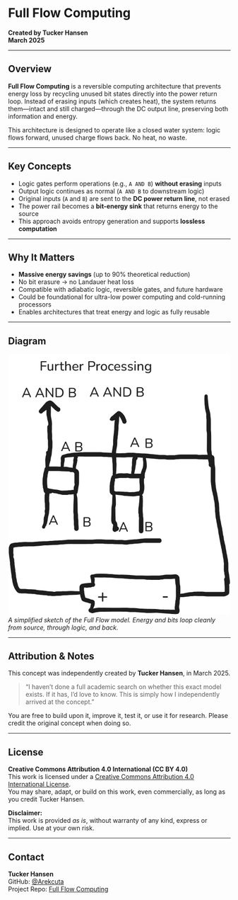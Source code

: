 # Full Flow Computing

**Created by Tucker Hansen**  
**March 2025**

---

## Overview

**Full Flow Computing** is a reversible computing architecture that prevents energy loss by recycling unused bit states directly into the power return loop. Instead of erasing inputs (which creates heat), the system returns them—intact and still charged—through the DC output line, preserving both information and energy.

This architecture is designed to operate like a closed water system: logic flows forward, unused charge flows back. No heat, no waste.

---

## Key Concepts

- Logic gates perform operations (e.g., `A AND B`) **without erasing** inputs
- Output logic continues as normal (`A AND B` to downstream logic)
- Original inputs (`A` and `B`) are sent to the **DC power return line**, not erased
- The power rail becomes a **bit-energy sink** that returns energy to the source
- This approach avoids entropy generation and supports **lossless computation**

---

## Why It Matters

- **Massive energy savings** (up to 90% theoretical reduction)
- No bit erasure → no Landauer heat loss
- Compatible with adiabatic logic, reversible gates, and future hardware
- Could be foundational for ultra-low power computing and cold-running processors
- Enables architectures that treat energy and logic as fully reusable

---

## Diagram

![Diagram](FullFlowComputingDiagram.png)  
*A simplified sketch of the Full Flow model. Energy and bits loop cleanly from source, through logic, and back.*

---

## Attribution & Notes

This concept was independently created by **Tucker Hansen**, in March 2025.

> “I haven’t done a full academic search on whether this exact model exists. If it has, I’d love to know. This is simply how I independently arrived at the concept.”

You are free to build upon it, improve it, test it, or use it for research. Please credit the original concept when doing so.

---

## License

**Creative Commons Attribution 4.0 International (CC BY 4.0)**  
This work is licensed under a [Creative Commons Attribution 4.0 International License](https://creativecommons.org/licenses/by/4.0/).  
You may share, adapt, or build on this work, even commercially, as long as you credit Tucker Hansen.

**Disclaimer:**  
This work is provided *as is*, without warranty of any kind, express or implied. Use at your own risk.

---

## Contact

**Tucker Hansen**  
GitHub: [@Arekcuta](https://github.com/Arekcuta)  
Project Repo: [Full Flow Computing](https://github.com/Arekcuta/full-flow-computing)

